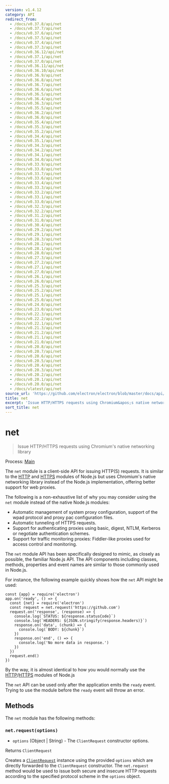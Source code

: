 ```yaml
---
version: v1.4.12
category: API
redirect_from:
  - /docs/v0.37.8/api/net
  - /docs/v0.37.7/api/net
  - /docs/v0.37.6/api/net
  - /docs/v0.37.5/api/net
  - /docs/v0.37.4/api/net
  - /docs/v0.37.3/api/net
  - /docs/v0.36.12/api/net
  - /docs/v0.37.1/api/net
  - /docs/v0.37.0/api/net
  - /docs/v0.36.11/api/net
  - /docs/v0.36.10/api/net
  - /docs/v0.36.9/api/net
  - /docs/v0.36.8/api/net
  - /docs/v0.36.7/api/net
  - /docs/v0.36.6/api/net
  - /docs/v0.36.5/api/net
  - /docs/v0.36.4/api/net
  - /docs/v0.36.3/api/net
  - /docs/v0.35.5/api/net
  - /docs/v0.36.2/api/net
  - /docs/v0.36.0/api/net
  - /docs/v0.35.4/api/net
  - /docs/v0.35.3/api/net
  - /docs/v0.35.2/api/net
  - /docs/v0.34.4/api/net
  - /docs/v0.35.1/api/net
  - /docs/v0.34.3/api/net
  - /docs/v0.34.2/api/net
  - /docs/v0.34.1/api/net
  - /docs/v0.34.0/api/net
  - /docs/v0.33.9/api/net
  - /docs/v0.33.8/api/net
  - /docs/v0.33.7/api/net
  - /docs/v0.33.6/api/net
  - /docs/v0.33.4/api/net
  - /docs/v0.33.3/api/net
  - /docs/v0.33.2/api/net
  - /docs/v0.33.1/api/net
  - /docs/v0.33.0/api/net
  - /docs/v0.32.3/api/net
  - /docs/v0.32.2/api/net
  - /docs/v0.31.2/api/net
  - /docs/v0.31.0/api/net
  - /docs/v0.30.4/api/net
  - /docs/v0.29.2/api/net
  - /docs/v0.29.1/api/net
  - /docs/v0.28.3/api/net
  - /docs/v0.28.2/api/net
  - /docs/v0.28.1/api/net
  - /docs/v0.28.0/api/net
  - /docs/v0.27.3/api/net
  - /docs/v0.27.2/api/net
  - /docs/v0.27.1/api/net
  - /docs/v0.27.0/api/net
  - /docs/v0.26.1/api/net
  - /docs/v0.26.0/api/net
  - /docs/v0.25.3/api/net
  - /docs/v0.25.2/api/net
  - /docs/v0.25.1/api/net
  - /docs/v0.25.0/api/net
  - /docs/v0.24.0/api/net
  - /docs/v0.23.0/api/net
  - /docs/v0.22.3/api/net
  - /docs/v0.22.2/api/net
  - /docs/v0.22.1/api/net
  - /docs/v0.21.3/api/net
  - /docs/v0.21.2/api/net
  - /docs/v0.21.1/api/net
  - /docs/v0.21.0/api/net
  - /docs/v0.20.8/api/net
  - /docs/v0.20.7/api/net
  - /docs/v0.20.6/api/net
  - /docs/v0.20.5/api/net
  - /docs/v0.20.4/api/net
  - /docs/v0.20.3/api/net
  - /docs/v0.20.2/api/net
  - /docs/v0.20.1/api/net
  - /docs/v0.20.0/api/net
  - /docs/vlatest/api/net
source_url: 'https://github.com/electron/electron/blob/master/docs/api/net.md'
title: net
excerpt: 'Issue HTTP/HTTPS requests using Chromium&apos;s native networking library'
sort_title: net
---
```

# net

> Issue HTTP/HTTPS requests using Chromium's native networking library

Process: [Main]({{site.baseurl}}/docs/tutorial/quick-start#main-process)

The `net` module is a client-side API for issuing HTTP(S) requests. It is similar to the [HTTP](https://nodejs.org/api/http.html) and [HTTPS](https://nodejs.org/api/https.html) modules of Node.js but uses Chromium's native networking library instead of the Node.js implementation, offering better support for web proxies.

The following is a non-exhaustive list of why you may consider using the `net` module instead of the native Node.js modules:

*   Automatic management of system proxy configuration, support of the wpad protocol and proxy pac configuration files.
*   Automatic tunneling of HTTPS requests.
*   Support for authenticating proxies using basic, digest, NTLM, Kerberos or negotiate authentication schemes.
*   Support for traffic monitoring proxies: Fiddler-like proxies used for access control and monitoring.

The `net` module API has been specifically designed to mimic, as closely as possible, the familiar Node.js API. The API components including classes, methods, properties and event names are similar to those commonly used in Node.js.

For instance, the following example quickly shows how the `net` API might be used:

    const {app} = require('electron')
    app.on('ready', () => {
      const {net} = require('electron')
      const request = net.request('https://github.com')
      request.on('response', (response) => {
        console.log(`STATUS: ${response.statusCode}`)
        console.log(`HEADERS: ${JSON.stringify(response.headers)}`)
        response.on('data', (chunk) => {
          console.log(`BODY: ${chunk}`)
        })
        response.on('end', () => {
          console.log('No more data in response.')
        })
      })
      request.end()
    })

By the way, it is almost identical to how you would normally use the [HTTP](https://nodejs.org/api/http.html)/[HTTPS](https://nodejs.org/api/https.html) modules of Node.js

The `net` API can be used only after the application emits the `ready` event. Trying to use the module before the `ready` event will throw an error.

## Methods

The `net` module has the following methods:

### `net.request(options)`

*   `options` (Object | String) - The `ClientRequest` constructor options.

Returns `ClientRequest`

Creates a [`ClientRequest`]({{site.baseurl}}/docs/api/client-request) instance using the provided `options` which are directly forwarded to the `ClientRequest` constructor. The `net.request` method would be used to issue both secure and insecure HTTP requests according to the specified protocol scheme in the `options` object.

